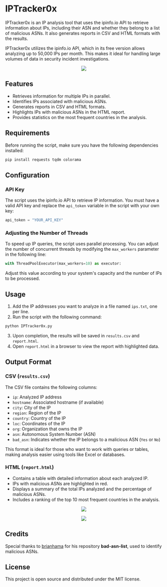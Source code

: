 # IPTracker0x

IPTracker0x is an IP analysis tool that uses the ipinfo.io API to retrieve information about IPs, including their ASN and whether they belong to a list of malicious ASNs. It also generates reports in CSV and HTML formats with the results.

IPTracker0x utilizes the ipinfo.io API, which in its free version allows analyzing up to 50,000 IPs per month. This makes it ideal for handling large volumes of data in security incident investigations.

<p align="center">
<img src=https://imgur.com/C2dWAZv.png">
</p>

## Features

- Retrieves information for multiple IPs in parallel.
- Identifies IPs associated with malicious ASNs.
- Generates reports in CSV and HTML formats.
- Highlights IPs with malicious ASNs in the HTML report.
- Provides statistics on the most frequent countries in the analysis.

## Requirements

Before running the script, make sure you have the following dependencies installed:

```sh
pip install requests tqdm colorama
```

## Configuration

### API Key

The script uses the ipinfo.io API to retrieve IP information. You must have a valid API key and replace the `api_token` variable in the script with your own key:

```python
api_token = "YOUR_API_KEY"
```

### Adjusting the Number of Threads

To speed up IP queries, the script uses parallel processing. You can adjust the number of concurrent threads by modifying the `max_workers` parameter in the following line:

```python
with ThreadPoolExecutor(max_workers=10) as executor:
```

Adjust this value according to your system's capacity and the number of IPs to be processed.

## Usage

1. Add the IP addresses you want to analyze in a file named `ips.txt`, one per line.
2. Run the script with the following command:

```sh
python IPTracker0x.py
```

3. Upon completion, the results will be saved in `results.csv` and `report.html`.
4. Open `report.html` in a browser to view the report with highlighted data.

## Output Format

### CSV (`results.csv`)

The CSV file contains the following columns:

- `ip`: Analyzed IP address
- `hostname`: Associated hostname (if available)
- `city`: City of the IP
- `region`: Region of the IP
- `country`: Country of the IP
- `loc`: Coordinates of the IP
- `org`: Organization that owns the IP
- `asn`: Autonomous System Number (ASN)
- `bad_asn`: Indicates whether the IP belongs to a malicious ASN (`Yes` or `No`)

This format is ideal for those who want to work with queries or tables, making analysis easier using tools like Excel or databases.

### HTML (`report.html`)

- Contains a table with detailed information about each analyzed IP.
- IPs with malicious ASNs are highlighted in red.
- Displays a summary of the total IPs analyzed and the percentage of malicious ASNs.
- Includes a ranking of the top 10 most frequent countries in the analysis.

<p align="center">
<img src=https://imgur.com/xqnps0b.png">
</p>

<p align="center">
<img src=https://imgur.com/Ufcbxe4.png">
</p>

## Credits


Special thanks to [brianhama](https://github.com/brianhama/bad-asn-list) for his repository **bad-asn-list**, used to identify malicious ASNs.

## License

This project is open source and distributed under the MIT license.

